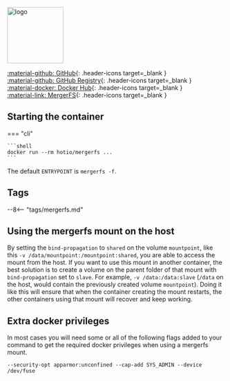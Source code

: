 <img src="https://hotio.dev/img/mergerfs.png" alt="logo" height="130" width="130">

[:material-github: GitHub](https://github.com/hotio/mergerfs){: .header-icons target=_blank }  
[:material-github: GitHub Registry](https://github.com/orgs/hotio/packages/container/package/mergerfs){: .header-icons target=_blank }  
[:material-docker: Docker Hub](https://hub.docker.com/r/hotio/mergerfs){: .header-icons target=_blank }  
[:material-link: MergerFS](https://github.com/trapexit/mergerfs){: .header-icons target=_blank }  

## Starting the container

=== "cli"

    ```shell
    docker run --rm hotio/mergerfs ...
    ```

The default `ENTRYPOINT` is `mergerfs -f`.

## Tags

--8<-- "tags/mergerfs.md"

## Using the mergerfs mount on the host

By setting the `bind-propagation` to `shared` on the volume `mountpoint`, like this `-v /data/mountpoint:/mountpoint:shared`, you are able to access the mount from the host. If you want to use this mount in another container, the best solution is to create a volume on the parent folder of that mount with `bind-propagation` set to `slave`. For example, `-v /data:/data:slave` (`/data` on the host, would contain the previously created volume `mountpoint`). Doing it like this will ensure that when the container creating the mount restarts, the other containers using that mount will recover and keep working.

## Extra docker privileges

In most cases you will need some or all of the following flags added to your command to get the required docker privileges when using a mergerfs mount.

```shell
--security-opt apparmor:unconfined --cap-add SYS_ADMIN --device /dev/fuse
```
